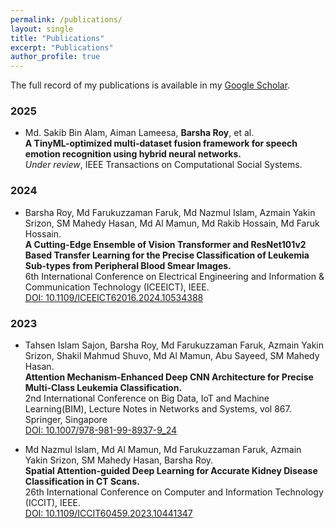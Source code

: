 ```yaml
---
permalink: /publications/
layout: single
title: "Publications"
excerpt: "Publications"
author_profile: true
---
```


The full record of my publications is available in my [Google Scholar](https://scholar.google.com/citations?user=2R5Tox0AAAAJ&hl=en).
### 2025

- Md. Sakib Bin Alam, Aiman Lameesa, **Barsha Roy**, et al.  
  **A TinyML-optimized multi-dataset fusion framework for speech emotion recognition using hybrid neural networks.**  
  *Under review*, IEEE Transactions on Computational Social Systems.

### 2024

- Barsha Roy, Md Farukuzzaman Faruk, Md Nazmul Islam, Azmain Yakin Srizon, SM Mahedy Hasan, Md Al Mamun, Md Rakib Hossain, Md Faruk Hossain.  
  **A Cutting-Edge Ensemble of Vision Transformer and ResNet101v2 Based Transfer Learning for the Precise Classification of Leukemia Sub-types from Peripheral 
    Blood Smear Images.**  
    6th International Conference on Electrical Engineering and Information & Communication Technology (ICEEICT), IEEE.  
    [DOI: 10.1109/ICEEICT62016.2024.10534388](https://doi.org/10.1109/ICEEICT62016.2024.10534388)

### 2023

- Tahsen Islam Sajon, Barsha Roy, Md Farukuzzaman Faruk, Azmain Yakin Srizon, Shakil Mahmud Shuvo, Md Al Mamun, Abu Sayeed, SM Mahedy Hasan.  
  **Attention Mechanism-Enhanced Deep CNN Architecture for Precise Multi-Class Leukemia Classification.**  
  2nd International Conference on Big Data, IoT and Machine Learning(BIM), Lecture Notes in Networks and Systems, vol 867. Springer, Singapore    
  [DOI: 10.1007/978-981-99-8937-9_24](https://doi.org/10.1007/978-981-99-8937-9_24)

- Md Nazmul Islam, Md Al Mamun, Md Farukuzzaman Faruk, Azmain Yakin Srizon, SM Mahedy Hasan, Barsha Roy.  
  **Spatial Attention-guided Deep Learning for Accurate Kidney Disease Classification in CT Scans.**  
  26th International Conference on Computer and Information Technology (ICCIT), IEEE.  
  [DOI: 10.1109/ICCIT60459.2023.10441347](https://doi.org/10.1109/ICCIT60459.2023.10441347)
